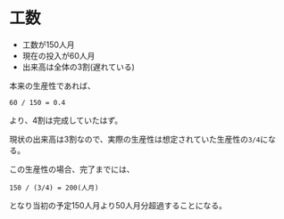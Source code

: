 # 工数

- 工数が150人月
- 現在の投入が60人月
- 出来高は全体の3割(遅れている)

本来の生産性であれば、

```
60 / 150 = 0.4
```

より、4割は完成していたはず。

現状の出来高は3割なので、実際の生産性は想定されていた生産性の`3/4`になる。

この生産性の場合、完了までには、

```
150 / (3/4) = 200(人月)
```

となり当初の予定150人月より50人月分超過することになる。

